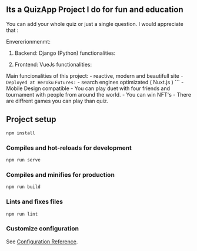 ## Its a QuizApp Project I do for fun and education

You can add your whole quiz or just a single question. I would appreciate that :

Envererionmenmt:
1. Backend: Django (Python)
    functionalities:


2. Frontend: VueJs
    functionalities:

Main funcionalities of this project:
    - reactive, modern and beautifull site
    ```
    - Deployed at Heroku
    ```
    ```
    Futures:
    ```
    - search engines optimizated ( Nuxt.js )
    ```
    - Mobile Design compatible
    - You can play duet with four friends and tournament with people from around the world.
    - You can win NFT's
    - There are diffrent games you can play than quiz.







## Project setup
```
npm install
```

### Compiles and hot-reloads for development
```
npm run serve
```

### Compiles and minifies for production
```
npm run build
```

### Lints and fixes files
```
npm run lint
```

### Customize configuration
See [Configuration Reference](https://cli.vuejs.org/config/).
